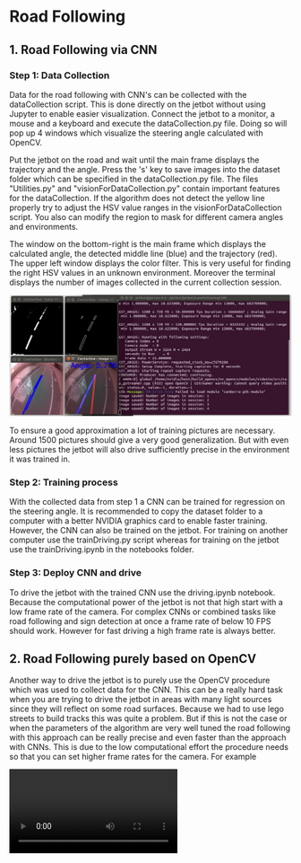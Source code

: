 # Road Following
## 1. Road Following via CNN
### Step 1: Data Collection
Data for the road following with CNN's can be collected with the dataCollection script. This is done directly on the
jetbot without using Jupyter to enable easier visualization. Connect the jetbot to a monitor, a mouse and a keyboard 
and execute the dataCollection.py file. Doing so will pop up 4 windows which visualize the steering angle calculated 
with OpenCV. 

Put the jetbot on the road and wait until the main frame displays the trajectory and the angle. Press the 's' key to 
save images into the dataset folder which can be specified in the dataCollection.py file. The files "Utilities.py" 
and "visionForDataCollection.py" contain important features for the dataCollection.
If the algorithm does not detect the yellow line properly try to adjust the HSV value ranges in the 
visionForDataCollection script. You also can modify the region to mask for different camera angles and environments.

The window on the bottom-right is the main frame which displays the calculated angle, the detected middle line (blue) 
and the trajectory (red). The upper left window displays the color filter. This is very useful for finding the right 
HSV values in an unknown environment. Moreover the terminal displays the number of images collected in the current 
collection session.

![alt text](https://github.com/echelon210/PS_Robotik_2022/blob/main/2_RoadFollowing/documentation/exampleDataCollection.png?raw=true)

To ensure a good approximation a lot of training pictures are necessary. Around 1500 pictures should give a very good
generalization. But with even less pictures the jetbot will also drive sufficiently precise in the environment it was
trained in.

### Step 2: Training process
With the collected data from step 1 a CNN can be trained for regression on the steering angle. It is recommended to copy
the dataset folder to a computer with a better NVIDIA graphics card to enable faster training. However, the CNN can also
be trained on the jetbot. For training on another computer use the trainDriving.py script whereas for training on the 
jetbot use the trainDriving.ipynb in the notebooks folder.


### Step 3: Deploy CNN and drive
To drive the jetbot with the trained CNN use the driving.ipynb notebook. Because the computational power of the jetbot
is not that high start with a low frame rate of the camera. For complex CNNs or combined tasks like road following and
sign detection at once a frame rate of below 10 FPS should work. However for fast driving a high frame rate is always 
better.

## 2. Road Following purely based on OpenCV
Another way to drive the jetbot is to purely use the OpenCV procedure which was used to collect data for the CNN.
This can be a really hard task when you are trying to drive the jetbot in areas with many light sources since they
will reflect on some road surfaces. Because we had to use lego streets to build tracks this was quite a problem.
But if this is not the case or when the parameters of the algorithm are very well tuned the road following with this
approach can be really precise and even faster than the approach with CNNs. This is due to the low computational 
effort the procedure needs so that you can set higher frame rates for the camera. For example

![alt text](https://github.com/echelon210/PS_Robotik_2022/blob/main/2_RoadFollowing/documentation/drivingWithOpenCV.mp4)
